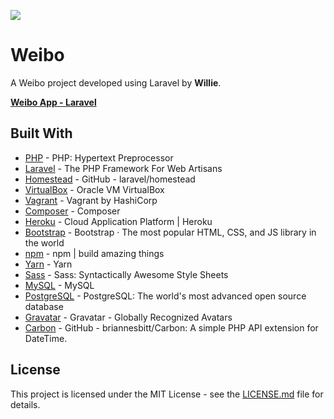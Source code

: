 ![](https://repository-images.githubusercontent.com/188513991/0661b700-80d4-11e9-9b54-3bc2e7c73335)

# Weibo

A Weibo project developed using Laravel by **Willie**.

**[Weibo App - Laravel](https://weibo-willie.herokuapp.com/)**

## Built With

* [PHP](https://php.net/) - PHP: Hypertext Preprocessor
* [Laravel](https://laravel.com/) - The PHP Framework For Web Artisans
* [Homestead](https://github.com/laravel/homestead) - GitHub - laravel/homestead
* [VirtualBox](https://www.virtualbox.org/) - Oracle VM VirtualBox
* [Vagrant](https://www.vagrantup.com/) - Vagrant by HashiCorp
* [Composer](https://getcomposer.org/) - Composer
* [Heroku](https://heroku.com/) - Cloud Application Platform | Heroku
* [Bootstrap](https://getbootstrap.com/) - Bootstrap · The most popular HTML, CSS, and JS library in the world
* [npm](https://www.npmjs.com/) - npm | build amazing things
* [Yarn](https://yarnpkg.com/) - Yarn
* [Sass](https://sass-lang.com/) - Sass: Syntactically Awesome Style Sheets
* [MySQL](https://www.mysql.com/) - MySQL
* [PostgreSQL](https://www.postgresql.org/) - PostgreSQL: The world's most advanced open source database
* [Gravatar](https://en.gravatar.com/) - Gravatar - Globally Recognized Avatars
* [Carbon](https://github.com/briannesbitt/Carbon) - GitHub - briannesbitt/Carbon: A simple PHP API extension for DateTime.

## License

This project is licensed under the MIT License - see the [LICENSE.md](https://github.com/WillieWangWei/Weibo/blob/master/LICENSE) file for details.
